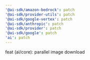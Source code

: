 ```yaml
---
'@ai-sdk/amazon-bedrock': patch
'@ai-sdk/provider-utils': patch
'@ai-sdk/google-vertex': patch
'@ai-sdk/anthropic': patch
'@ai-sdk/provider': patch
'@ai-sdk/google': patch
'ai': patch
---
```


feat (ai/core): parallel image download
